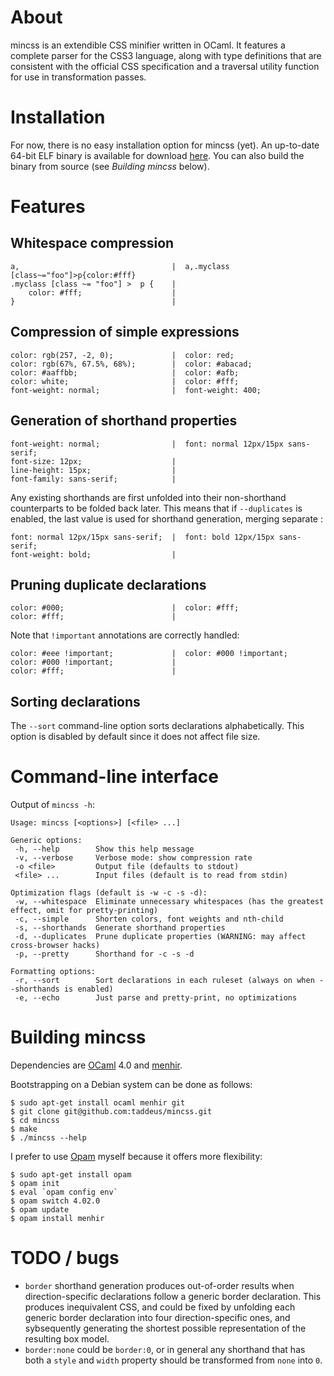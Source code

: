 About
=====

mincss is an extendible CSS minifier written in OCaml. It features a complete
parser for the CSS3 language, along with type definitions that are consistent
with the official CSS specification and a traversal utility function for use in
transformation passes.


Installation
============

For now, there is no easy installation option for mincss (yet). An up-to-date
64-bit ELF binary is available for download
[here](http://mincss.tkroes.nl/mincss). You can also build the binary from
source (see *Building mincss* below).


Features
========

Whitespace compression
----------------------

    a,                                  |  a,.myclass [class~="foo"]>p{color:#fff}
    .myclass [class ~= "foo"] >  p {    |
        color: #fff;                    |
    }                                   |

Compression of simple expressions
---------------------------------

    color: rgb(257, -2, 0);             |  color: red;
    color: rgb(67%, 67.5%, 68%);        |  color: #abacad;
    color: #aaffbb;                     |  color: #afb;
    color: white;                       |  color: #fff;
    font-weight: normal;                |  font-weight: 400;

Generation of shorthand properties
----------------------------------

    font-weight: normal;                |  font: normal 12px/15px sans-serif;
    font-size: 12px;                    |
    line-height: 15px;                  |
    font-family: sans-serif;            |

Any existing shorthands are first unfolded into their non-shorthand
counterparts to be folded back later. This means that if `--duplicates` is
enabled, the last value is used for shorthand generation, merging separate :

    font: normal 12px/15px sans-serif;  |  font: bold 12px/15px sans-serif;
    font-weight: bold;                  |

Pruning duplicate declarations
------------------------------

    color: #000;                        |  color: #fff;
    color: #fff;                        |

Note that `!important` annotations are correctly handled:

    color: #eee !important;             |  color: #000 !important;
    color: #000 !important;             |
    color: #fff;                        |

Sorting declarations
--------------------
The `--sort` command-line option sorts declarations alphabetically. This option
is disabled by default since it does not affect file size.


Command-line interface
======================
Output of `mincss -h`:

    Usage: mincss [<options>] [<file> ...]

    Generic options:
     -h, --help        Show this help message
     -v, --verbose     Verbose mode: show compression rate
     -o <file>         Output file (defaults to stdout)
     <file> ...        Input files (default is to read from stdin)

    Optimization flags (default is -w -c -s -d):
     -w, --whitespace  Eliminate unnecessary whitespaces (has the greatest effect, omit for pretty-printing)
     -c, --simple      Shorten colors, font weights and nth-child
     -s, --shorthands  Generate shorthand properties
     -d, --duplicates  Prune duplicate properties (WARNING: may affect cross-browser hacks)
     -p, --pretty      Shorthand for -c -s -d

    Formatting options:
     -r, --sort        Sort declarations in each ruleset (always on when --shorthands is enabled)
     -e, --echo        Just parse and pretty-print, no optimizations


Building mincss
===============

Dependencies are [OCaml](https://ocaml.org/docs/install.html) 4.0 and
[menhir](http://cristal.inria.fr/~fpottier/menhir/).

Bootstrapping on a Debian system can be done as follows:

    $ sudo apt-get install ocaml menhir git
    $ git clone git@github.com:taddeus/mincss.git
    $ cd mincss
    $ make
    $ ./mincss --help

I prefer to use [Opam](https://opam.ocaml.org/) myself because it offers more
flexibility:

    $ sudo apt-get install opam
    $ opam init
    $ eval `opam config env`
    $ opam switch 4.02.0
    $ opam update
    $ opam install menhir


TODO / bugs
===========

- `border` shorthand generation produces out-of-order results when
  direction-specific declarations follow a generic border declaration. This
  produces inequivalent CSS, and could be fixed by unfolding each generic
  border declaration into four direction-specific ones, and sybsequently
  generating the shortest possible representation of the resulting box model.
- `border:none` could be `border:0`, or in general any shorthand that has both
  a `style` and `width` property should be transformed from `none` into `0`.
